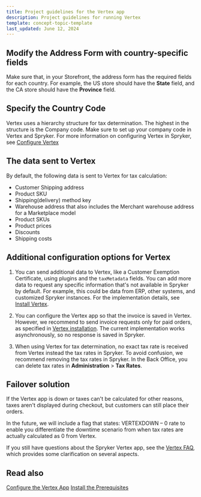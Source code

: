 ```yaml
---
title: Project guidelines for the Vertex app
description: Project guidelines for running Vertex
template: concept-topic-template
last_updated: June 12, 2024
---
```


## Modify the Address Form with country-specific fields

Make sure that, in your Storefront, the address form has the required fields for each country. For example, the US store should have the **State** field, and the CA store should have the **Province** field.

## Specify the Country Code

Vertex uses a hierarchy structure for tax determination. The highest in the structure is the Company code. Make sure to set up your company code in Vertex and Spryker. For more information on configuring Vertex in Spryker, see [Configure Vertex](/docs/pbc/all/tax-management/{{page.version}}/base-shop/third-party-integrations/vertex/connect-vertex.html)

## The data sent to Vertex

By default, the following data is sent to Vertex for tax calculation:

 - Customer Shipping address
 - Product SKU
 - Shipping(delivery) method key
 - Warehouse address that also includes the Merchant warehouse address for a Marketplace model
 - Product SKUs
 - Product prices
 - Discounts
 - Shipping costs

## Additional configuration options for Vertex

1. You can send additional data to Vertex, like a Customer Exemption Certificate, using plugins and the `taxMetadata` fields. You can add more data to request any specific information that's not available in Spryker by default. For example, this could be data from ERP, other systems, and customized Spryker instances. For the implementation details, see [Install Vertex](https://docs.spryker.com/docs/pbc/all/tax-management/{{page.version}}/base-shop/third-party-integrations/vertex/install-vertex.html#implement-vertex-specific-metadata-extender-plugins).

2. You can configure the Vertex app so that the invoice is saved in Vertex. However, we recommend to send invoice requests only for paid orders, as specified in [Vertex installation](https://docs.spryker.com/docs/pbc/all/tax-management/{{page.version}}/base-shop/third-party-integrations/vertex/install-vertex.html#optional-if-you-plan-to-send-invoices-to-vertex-through-oms-configure-your-payment-oms). The current implementation works asynchronously, so no response is saved in Spryker.

3. When using Vertex for tax determination, no exact tax rate is received from Vertex instead the tax rates in Spryker. To avoid confusion, we recommend removing the tax rates in Spryker. In the Back Office, you can delete tax rates in **Administration** > **Tax Rates**.

## Failover solution

If the Vertex app is down or taxes can't be calculated for other reasons, taxes aren't displayed during checkout, but customers can still place their orders.

In the future, we will include a flag that states: VERTEXDOWN – 0 rate to enable you differentiate the downtime scenario from when tax rates are actually calculated as 0 from Vertex.


If you still have questions about the Spryker Vertex app, see the [Vertex FAQ](/docs/pbc/all/tax-management/{{page.version}}/base-shop/third-party-integrations/vertex/vertex-faq.html), which provides some clarification on several aspects.

## Read also
[Configure the Vertex App](/docs/pbc/all/tax-management/{{page.version}}/base-shop/third-party-integrations/vertex/connect-vertex.html)
[Install the Prerequisites](/docs/pbc/all/tax-management/{{page.version}}/base-shop/third-party-integrations/vertex/install-vertex/install-vertex.html)
